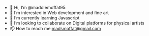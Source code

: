 - 👋 Hi, I’m @maddiemoffat95
- 👀 I’m interested in Web development and fine art
- 🌱 I’m currently learning Javascript
- 💞️ I’m looking to collaborate on Digital platforms for physical artists
- 📫 How to reach me madsmoffat@gmail.com

<!---
maddiemoffat95/maddiemoffat95 is a ✨ special ✨ repository because its `README.md` (this file) appears on your GitHub profile.
You can click the Preview link to take a look at your changes.
--->
